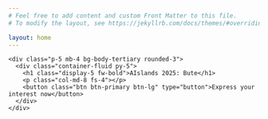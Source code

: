 ```yaml
---
# Feel free to add content and custom Front Matter to this file.
# To modify the layout, see https://jekyllrb.com/docs/themes/#overriding-theme-defaults

layout: home
---
```


<main>
  <div class="container py-4">

    <div class="p-5 mb-4 bg-body-tertiary rounded-3">
      <div class="container-fluid py-5">
        <h1 class="display-5 fw-bold">AIslands 2025: Bute</h1>
        <p class="col-md-8 fs-4"></p>
        <button class="btn btn-primary btn-lg" type="button">Express your interest now</button>
      </div>
    </div>

  </div>
</main>
